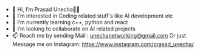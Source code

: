 - 👋 Hi, I’m Prasad Unecha🚩🙏
- 👀 I’m interested in Coding related stuff's like AI development etc
- 🌱 I’m currently learning c++, python and react
- 💞️ I’m looking to collaborate on AI related projects
- 📫 Reach me by sending Mail : unechanetworking@gmail.com Or just 
     Message me on Instagram: https://www.instagram.com/prasad_unecha/

<!---
prasadunecha/prasadunecha is a ✨ special ✨ repository because its `README.md` (this file) appears on your GitHub profile.
You can click the Preview link to take a look at your changes.
--->
